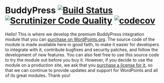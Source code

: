 # BuddyPress [![Build Status](https://travis-ci.org/WordPoints/buddypress.svg?branch=develop)](https://travis-ci.org/WordPoints/buddypress) [![Scrutinizer Code Quality](https://scrutinizer-ci.com/g/WordPoints/buddypress/badges/quality-score.png?b=develop)](https://scrutinizer-ci.com/g/WordPoints/buddypress/?branch=develop) [![codecov](https://codecov.io/gh/WordPoints/buddypress/branch/master/graph/badge.svg)](https://codecov.io/gh/WordPoints/buddypress)

Hello! This is where we develop the premium BuddyPress integration module that you can [purchase on WordPoints.org](https://wordpoints.org/modules/buddypress/). The source code of the module is made available here in good faith, to make it easier for developers to integrate with it, contribute bugfixes and security patches, and follow the development of new features. You can also feel free to use this source code to try the module out before you buy it. However, if you decide to use the module on a production site, we ask that you [purchase a license for it](https://wordpoints.org/modules/buddypress/), so that we can continue to provide updates and support for WordPoints and all of its great modules. Thank you!
